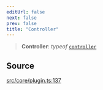 ```yaml
---
editUrl: false
next: false
prev: false
title: "Controller"
---
```


> **Controller**: *typeof* [`controller`](/v4/api/variables/controller/)

## Source

[src/core/plugin.ts:137](https://github.com/sern-handler/handler/blob/513ac8edf4d89ef8d6a1ed18ea3d08f31adf7ddb/src/core/plugin.ts#L137)
